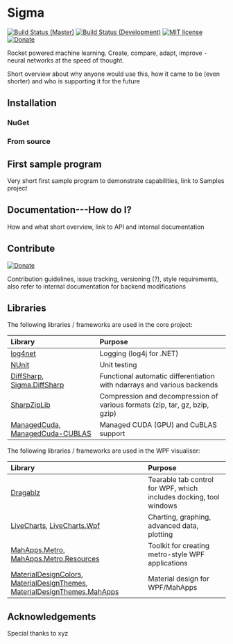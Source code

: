 # Sigma 
[![Build Status (Master)](https://travis-ci.org/ThinkingTransistor/Sigma.svg?branch=master)](https://travis-ci.org/ThinkingTransistor/Sigma)
[![Build Status (Development)](https://travis-ci.org/ThinkingTransistor/Sigma.svg?branch=development)](https://travis-ci.org/ThinkingTransistor/Sigma)
[![MIT license](https://img.shields.io/github/license/mashape/apistatus.svg)](http://choosealicense.com/licenses/mit)
[![Donate](https://img.shields.io/badge/Donate-PayPal-green.svg)](https://www.paypal.com/cgi-bin/webscr?cmd=_s-xclick&hosted_button_id=CQ2TPRV8Y6J9U)

Rocket powered machine learning. Create, compare, adapt, improve - neural networks at the speed of thought.

Short overview about why anyone would use this, how it came to be (even shorter) and who is supporting it for the future

## Installation

### NuGet

### From source

## First sample program
Very short first sample program to demonstrate capabilities, link to Samples project

## Documentation---How do I? 
How and what short overview, link to API and internal documentation

## Contribute
[![Donate](https://img.shields.io/badge/Donate-PayPal-green.svg)](https://www.paypal.com/cgi-bin/webscr?cmd=_s-xclick&hosted_button_id=CQ2TPRV8Y6J9U)

Contribution guidelines, issue tracking, versioning (?), style requirements, also refer to internal documentation for backend modifications

## Libraries

The following libraries / frameworks are used in the core project:

| Library                             | Purpose                           |
| :-----------------------------------|:----------------------------------|
| [log4net](https://logging.apache.org/log4net/) | Logging (log4j for .NET) |
| [NUnit](https://www.nunit.org/) | Unit testing |
| [DiffSharp](https://github.com/DiffSharp/DiffSharp), [Sigma.DiffSharp](https://github.com/GreekDictionary/Sigma.DiffSharp) | Functional automatic differentiation with ndarrays and various backends |
| [SharpZipLib](http://www.icsharpcode.net/) | Compression and decompression of various formats (zip, tar, gz, bzip, gzip) |
| [ManagedCuda](https://github.com/kunzmi/managedCuda), [ManagedCuda-CUBLAS](https://github.com/kunzmi/managedCuda) | Managed CUDA (GPU) and CuBLAS support |


The following libraries / frameworks are used in the WPF visualiser:

| Library                             | Purpose                           |
| :-----------------------------------|:----------------------------------|
| [Dragablz](https://github.com/ButchersBoy/Dragablz) | Tearable tab control for WPF, which includes docking, tool windows |
| [LiveCharts](https://github.com/beto-rodriguez/Live-Charts), [LiveCharts.Wpf](https://github.com/beto-rodriguez/Live-Charts) | Charting, graphing, advanced data, plotting |
| [MahApps.Metro](https://github.com/MahApps/MahApps.Metro), [MahApps.Metro.Resources](https://github.com/MahApps/MahApps.Metro) | Toolkit for creating metro-style WPF applications |
| [MaterialDesignColors](https://github.com/ButchersBoy/MaterialDesignInXamlToolkit), [MaterialDesignThemes](https://github.com/ButchersBoy/MaterialDesignInXamlToolkit), [MaterialDesignThemes.MahApps](https://github.com/ButchersBoy/MaterialDesignInXamlToolkit) | Material design for WPF/MahApps |


## Acknowledgements 

Special thanks to xyz
